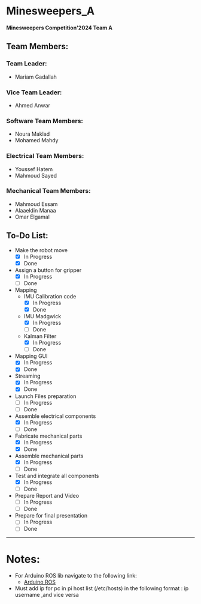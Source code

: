 # Minesweepers_A
**Minesweepers Competition'2024 Team A**

## Team Members:

### Team Leader:
- Mariam Gadallah

### Vice Team Leader:
- Ahmed Anwar

### Software Team Members:
- Noura Maklad
- Mohamed Mahdy

### Electrical Team Members:
- Youssef Hatem
- Mahmoud Sayed

### Mechanical Team Members:
- Mahmoud Essam
- Alaaeldin Manaa
- Omar Elgamal

## To-Do List:

- Make the robot move 
  - [x] In Progress 
  - [x] Done
- Assign a button for gripper 
  - [x] In Progress 
  - [ ] Done
- Mapping
  - IMU Calibration code
    - [x] In Progress 
    - [x] Done
  - IMU Madgwick
    - [x] In Progress 
    - [ ] Done
  - Kalman Filter
    - [x] In Progress 
    - [ ] Done
- Mapping GUI 
  - [x] In Progress 
  - [x] Done
- Streaming
  - [x] In Progress 
  - [x] Done
- Launch Files preparation 
  - [ ] In Progress 
  - [ ] Done
- Assemble electrical components 
  - [X] In Progress 
  - [ ] Done
- Fabricate mechanical parts 
  - [x] In Progress 
  - [x] Done
- Assemble mechanical parts 
  - [x] In Progress 
  - [ ] Done
- Test and integrate all components 
  - [x] In Progress 
  - [ ] Done
- Prepare Report and Video
  - [ ] In Progress 
  - [ ] Done
- Prepare for final presentation 
  - [ ] In Progress 
  - [ ] Done
--------------------------------------------------------------------
# Notes:
  - For Arduino ROS lib navigate to the following link:
    - [Arduino ROS](https://wiki.ros.org/rosserial_arduino/Tutorials/Arduino%20IDE%20Setup)
  - Must add ip for pc in pi host list (/etc/hosts)  in the following format : ip username ,and vice versa
